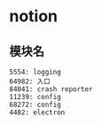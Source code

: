 # notion

## 模块名

```
5554: logging
64982: 入口
84041: crash reporter
11239: config
68272: config
4482: electron
```
